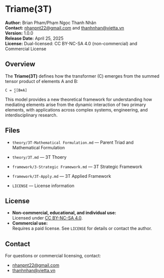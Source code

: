 # Triame(3T)

**Author:** Brian Pham/Phạm Ngọc Thanh Nhân  
**Contact:** nhanpnt22@gmail.com and thanhnhan@vietta.vn  
**Version:** 1.0.0  
**Release Date:** April 25, 2025  
**License:** Dual-licensed: CC BY-NC-SA 4.0 (non-commercial) and Commercial License

## Overview

The **Triame(3T)** defines how the transformer (C) emerges from the summed tensor product of elements A and B:

```
C = ∑[B⊗A]
```

This model provides a new theoretical framework for understanding how mediating elements arise from the dynamic interaction of two primary elements, with applications across complex systems, engineering, and interdisciplinary research.

## Files

- `theory/3T-Mathematical Formulation.md` — Parent Triad and Mathematical Formulation
- `theory/3T.md` — 3T Thoery
- `framework/3-Strategic Framework.md` — 3T Strategic Framework
- `framework/3T-Apply.md` — 3T Applied Framework

- `LICENSE` — License information

## License

- **Non-commercial, educational, and individual use:**  
  Licensed under [CC BY-NC-SA 4.0](https://creativecommons.org/licenses/by-nc-sa/4.0/).
- **Commercial use:**  
  Requires a paid license. See `LICENSE` for details or contact the author.

## Contact

For questions or commercial licensing, contact:  
- nhanpnt22@gmail.com  
- thanhnhan@vietta.vn